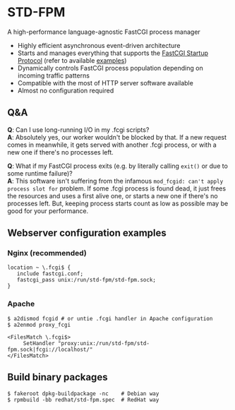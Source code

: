 STD-FPM
=============
A high-performance language-agnostic FastCGI process manager
* Highly efficient asynchronous event-driven architecture
* Starts and manages everything that supports the [FastCGI Startup Protocol](https://www.mit.edu/~yandros/doc/specs/fcgi-spec.html#S2.2) (refer to available [examples](/examples/))
* Dynamically controls FastCGI process population depending on incoming traffic patterns
* Compatible with the most of HTTP server software available
* Almost no configuration required

## Q&A
**Q**: Can I use long-running I/O in my .fcgi scripts?  
**A**: Absolutely yes, our worker wouldn't be blocked by that. If a new request comes in meanwhile, it gets served with another .fcgi process, or with a new one if there's no processes left.

**Q**: What if my FastCGI process exits (e.g. by literally calling ``exit()`` or due to some runtime failure)?  
**A**: This software isn't suffering from the infamous ``mod_fcgid: can't apply process slot for`` problem. If some .fcgi process is found dead, it just frees the resources and uses a first alive one, or starts a new one if there's no processes left. But, keeping process starts count as low as possible may be good for your performance.

## Webserver configuration examples

### Nginx (recommended)
```nohighlight
location ~ \.fcgi$ {
   include fastcgi.conf;
   fastcgi_pass unix:/run/std-fpm/std-fpm.sock;
}
```

### Apache
```nohighlight
$ a2dismod fcgid # or untie .fcgi handler in Apache configuration
$ a2enmod proxy_fcgi
```

```nohighlight
<FilesMatch \.fcgi$>
     SetHandler "proxy:unix:/run/std-fpm/std-fpm.sock|fcgi://localhost/"
</FilesMatch>
```

## Build binary packages
```nohighlight
$ fakeroot dpkg-buildpackage -nc    # Debian way
$ rpmbuild -bb redhat/std-fpm.spec  # RedHat way
```
